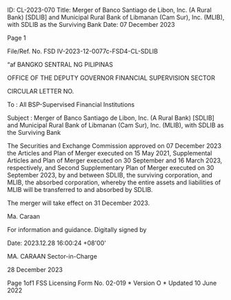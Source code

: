 ID: CL-2023-070
Title: Merger of Banco Santiago de Libon, Inc. (A Rural Bank) [SDLIB] and Municipal Rural Bank of Libmanan (Cam Sur), Inc. (MLIB), with SDLIB as the Surviving Bank
Date: 07 December 2023

Page 1

File/Ref. No. FSD IV-2023-12-0077c-FSD4-CL-SDLIB

“af BANGKO SENTRAL NG PILIPINAS

OFFICE OF THE DEPUTY GOVERNOR FINANCIAL SUPERVISION SECTOR

CIRCULAR LETTER NO.

To : All BSP-Supervised Financial Institutions

Subject : Merger of Banco Santiago de Libon, Inc. (A Rural Bank) [SDLIB] and Municipal Rural Bank of Libmanan (Cam Sur), Inc. (MLIB), with SDLIB as the Surviving Bank

The Securities and Exchange Commission approved on 07 December 2023 the Articles and Plan of Merger executed on 15 May 2021, Supplemental Articles and Plan of Merger executed on 30 September and 16 March 2023, respectively, and Second Supplementary Plan of Merger executed on 30 September 2023, by and between SDLIB, the surviving corporation, and MLIB, the absorbed corporation, whereby the entire assets and liabilities of MLIB will be transferred to and absorbed by SDLIB.

The merger will take effect on 31 December 2023.

Ma. Caraan

For information and guidance. Digitally signed by

Date: 2023.12.28 16:00:24 +08'00'

MA. CARAAN Sector-in-Charge

28 December 2023

Page 1of1 FSS Licensing Form No. 02-019 * Version O * Updated 10 June 2022